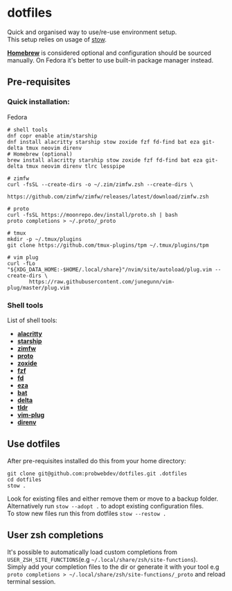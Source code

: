 # dotfiles

Quick and organised way to use/re-use environment setup.\
This setup relies on usage of [stow](https://www.gnu.org/software/stow/).

[**Homebrew**](https://brew.sh/) is considered optional and configuration should be sourced manually. On Fedora it's better to use built-in package manager instead.

## Pre-requisites

### Quick installation:

Fedora

```shell
# shell tools
dnf copr enable atim/starship
dnf install alacritty starship stow zoxide fzf fd-find bat eza git-delta tmux neovim direnv
# Homebrew (optional)
brew install alacritty starship stow zoxide fzf fd-find bat eza git-delta tmux neovim direnv tlrc lesspipe

# zimfw
curl -fsSL --create-dirs -o ~/.zim/zimfw.zsh --create-dirs \
      https://github.com/zimfw/zimfw/releases/latest/download/zimfw.zsh

# proto
curl -fsSL https://moonrepo.dev/install/proto.sh | bash
proto completions > ~/.proto/_proto

# tmux
mkdir -p ~/.tmux/plugins
git clone https://github.com/tmux-plugins/tpm ~/.tmux/plugins/tpm

# vim plug
curl -fLo "${XDG_DATA_HOME:-$HOME/.local/share}"/nvim/site/autoload/plug.vim --create-dirs \
       https://raw.githubusercontent.com/junegunn/vim-plug/master/plug.vim
```

### Shell tools

List of shell tools:

- [**alacritty**](https://github.com/alacritty/alacritty)
- [**starship**](https://github.com/starship/starship)
- [**zimfw**](https://github.com/zimfw/zimfw)
- [**proto**](https://moonrepo.dev/proto)
- [**zoxide**](https://github.com/ajeetdsouza/zoxide)
- [**fzf**](https://github.com/junegunn/fzf)
- [**fd**](https://github.com/sharkdp/fd)
- [**eza**](https://github.com/eza-community/eza)
- [**bat**](https://github.com/sharkdp/bat)
- [**delta**](https://github.com/dandavison/delta)
- [**tldr**](https://github.com/tldr-pages/tlrc)
- [**vim-plug**](https://github.com/junegunn/vim-plug)
- [**direnv**](https://github.com/direnv/direnv)

## Use dotfiles

After pre-requisites installed do this from your home directory:

```shell
git clone git@github.com:probwebdev/dotfiles.git .dotfiles
cd dotfiles
stow .
```

Look for existing files and either remove them or move to a backup folder. Alternatively run `stow --adopt .` to adopt existing configuration files.   
To stow new files run this from dotfiles `stow --restow .`

## User zsh completions
It's possible to automatically load custom completions from `USER_ZSH_SITE_FUNCTIONS`(e.g `~/.local/share/zsh/site-functions`).   
Simply add your completion files to the dir or generate it with your tool e.g `proto completions > ~/.local/share/zsh/site-functions/_proto` and reload terminal session.